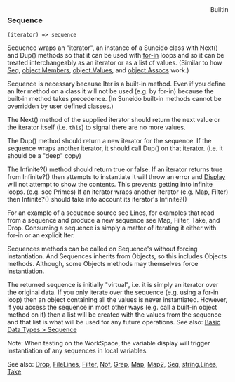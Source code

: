 <div style="float:right"><span class="builtin">Builtin</span></div>

### Sequence

``` suneido
(iterator) => sequence
```

Sequence wraps an "iterator", an instance of a Suneido class with Next() and Dup() methods so that it can be used with [for-in](<../Statements/for.md>) loops and so it can be treated interchangeably as an iterator or as a list of values. (Similar to how [Seq](<Seq.md>), [object.Members](<Object/object.Members.md>), [object.Values](<Object/object.Values.md>), and [object.Assocs](<Object/object.Assocs.md>) work.)

Sequence is necessary because Iter is a built-in method. Even if you define an Iter method on a class it will not be used (e.g. by for-in) because the built-in method takes precedence. (In Suneido built-in methods cannot be overridden by user defined classes.)

The Next() method of the supplied iterator should return the next value or the iterator itself (i.e. `this`) to signal there are no more values.

The Dup() method should return a new iterator for the sequence. If the sequence wraps another iterator, it should call Dup() on that iterator. (i.e. it should be a "deep" copy)

The Infinite?() method should return true or false. If an iterator returns true from Infinite?() then attempts to instantiate it will throw an error and [Display](<Display.md>) will not attempt to show the contents. This prevents getting into infinite loops. (e.g. see Primes) If an iterator wraps another iterator (e.g. Map, Filter) then Infinite?() should take into account its iterator's Infinite?()

For an example of a sequence source see Lines, for examples that read from a sequence and produce a new sequence see Map, Filter, Take, and Drop. Consuming a sequence is simply a matter of iterating it either with for-in or an explicit Iter.

Sequences methods can be called on Sequence's without forcing instantiation. And Sequences inherits from Objects, so this includes Objects methods. Although, some Objects methods may themselves force instantiation.

The returned sequence is initially "virtual", i.e. it is simply an iterator over the original data. If you only iterate over the sequence (e.g. using a for-in loop) then an object containing all the values is never instantiated. However, if you access the sequence in most other ways (e.g. call a built-in object method on it) then a list will be created with the values from the sequence and that list is what will be used for any future operations. See also: [Basic Data Types > Sequence](<../Basic Data Types/Sequence.md>)

Note: When testing on the WorkSpace, the variable display will trigger instantiation of any sequences in local variables.


See also:
[Drop](<Drop.md>),
[FileLines](<FileLines.md>),
[Filter](<Filter.md>),
[Nof](<Nof.md>),
[Grep](<Grep.md>),
[Map](<Map.md>),
[Map2](<Map2.md>),
[Seq](<Seq.md>),
[string.Lines](<String/string.Lines.md>),
[Take](<Take.md>)
